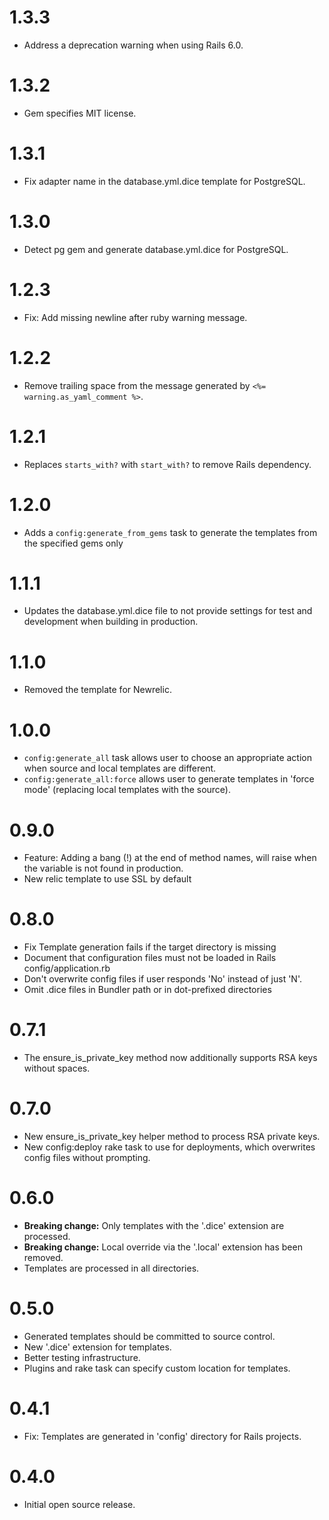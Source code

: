 # 1.3.3
* Address a deprecation warning when using Rails 6.0.

# 1.3.2
* Gem specifies MIT license.

# 1.3.1
* Fix adapter name in the database.yml.dice template for PostgreSQL.

# 1.3.0
* Detect pg gem and generate database.yml.dice for PostgreSQL.

# 1.2.3
* Fix: Add missing newline after ruby warning message.

# 1.2.2
* Remove trailing space from the message generated by `<%= warning.as_yaml_comment %>`.

# 1.2.1
* Replaces `starts_with?` with `start_with?` to remove Rails dependency.

# 1.2.0
* Adds a `config:generate_from_gems` task to generate the templates from the specified gems only

# 1.1.1
* Updates the database.yml.dice file to not provide settings for test and development when
 building in production.

# 1.1.0
* Removed the template for Newrelic.

# 1.0.0
* `config:generate_all` task allows user to choose an appropriate action when source and local templates are different.
* `config:generate_all:force` allows user to generate templates in 'force mode' (replacing local templates with the source).

# 0.9.0
* Feature: Adding a bang (!) at the end of method names, will raise when the variable
 is not found in production.
* New relic template to use SSL by default

# 0.8.0
* Fix Template generation fails if the target directory is missing
* Document that configuration files must not be loaded in Rails config/application.rb
* Don't overwrite config files if user responds 'No' instead of just 'N'.
* Omit .dice files in Bundler path or in dot-prefixed directories

# 0.7.1
* The ensure_is_private_key method now additionally supports RSA keys without spaces.

# 0.7.0
* New ensure_is_private_key helper method to process RSA private keys.
* New config:deploy rake task to use for deployments, which overwrites config files without prompting.

# 0.6.0
* **Breaking change:** Only templates with the '.dice' extension are processed.
* **Breaking change:** Local override via the '.local' extension has been removed.
* Templates are processed in all directories.

# 0.5.0
* Generated templates should be committed to source control.
* New '.dice' extension for templates.
* Better testing infrastructure.
* Plugins and rake task can specify custom location for templates.

# 0.4.1
* Fix: Templates are generated in 'config' directory for Rails projects.

# 0.4.0
* Initial open source release.
